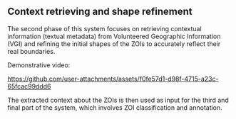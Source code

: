## Context retrieving and shape refinement

The second phase of this system focuses on retrieving contextual information (textual metadata) from Volunteered Geographic Information (VGI) and refining the initial shapes of the ZOIs to accurately reflect their real boundaries.

Demonstrative video:

https://github.com/user-attachments/assets/f0fe57d1-d98f-4715-a23c-65fcac99ddd6

The extracted context about the ZOIs is then used as input for the third and final part of the system, which involves ZOI classification and annotation.
